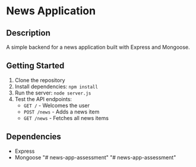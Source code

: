 # News Application

## Description
A simple backend for a news application built with Express and Mongoose.

## Getting Started
1. Clone the repository
2. Install dependencies: `npm install`
3. Run the server: `node server.js`
4. Test the API endpoints:
   - `GET /` - Welcomes the user
   - `POST /news` - Adds a news item
   - `GET /news` - Fetches all news items

## Dependencies
- Express
- Mongoose
"# news-app-assessment" 
"# news-app-assessment" 

